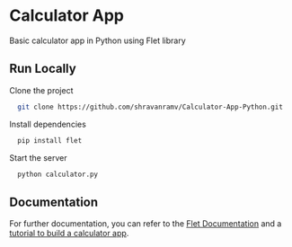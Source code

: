# Calculator App

Basic calculator app in Python using Flet library

## Run Locally

Clone the project

```bash
  git clone https://github.com/shravanramv/Calculator-App-Python.git
```

Install dependencies

```bash
  pip install flet
```

Start the server

```bash
  python calculator.py
```

## Documentation

For further documentation, you can refer to the [Flet Documentation](https://flet.dev/docs/) and a [tutorial to build a calculator app](https://flet.dev/docs/tutorials/python-calculator#:~:text=In%20this%20tutorial%20we%20will,find%20the%20live%20demo%20here).
